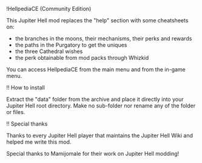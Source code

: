 !HellpediaCE (Community Edition)

This Jupiter Hell mod replaces the "help" section with some cheatsheets on:
- the branches in the moons, their mechanisms, their perks and rewards
- the paths in the Purgatory to get the uniques
- the three Cathedral wishes
- the perk obtainable from mod packs through Whizkid

You can access HellpediaCE from the main menu and from the in-game menu.

!! How to install

Extract the "data" folder from the archive and place it directly into your Jupiter Hell root directory. Make no sub-folder nor rename any of the folder or files.

!! Special thanks

Thanks to every Jupiter Hell player that maintains the Jupiter Hell Wiki and helped me write this mod.

Special thanks to Mamijomale for their work on Jupiter Hell modding!
